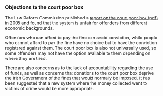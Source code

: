###  Objections to the court poor box

The Law Reform Commission published a [ report on the court poor box (pdf)
](http://www.lawreform.ie/_fileupload/Reports/rCourtPoorBox.pdf) in 2005 and
found that the system is unfair for offenders from different economic
backgrounds.

Offenders who can afford to pay the fine can avoid conviction, while people
who cannot afford to pay the fine have no choice but to have the conviction
registered against them. The court poor box is also not universally used, so
some offenders may not have the option available to them depending on where
they are tried.

There are also concerns as to the lack of accountability regarding the use of
funds, as well as concerns that donations to the court poor box deprive the
Irish Government of the fines that would normally be imposed. It has been
suggested that a new system where the money collected went to victims of crime
would be more appropriate.
